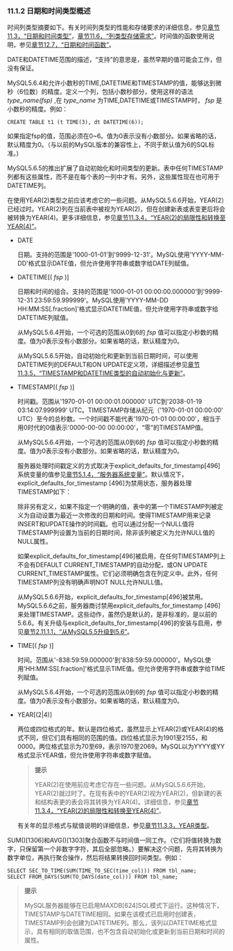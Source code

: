 ### 11.1.2 日期和时间类型概述

时间列类型摘要如下。有关时间列类型的性能和存储要求的详细信息，参见[章节11.3，“日期和时间类型”](./11.3.0_Date_and_Time_Types.md)，[章节11.6，“列类型存储需求”](./11.6.0_Data_Type_Storage_Requirements.md)。时间值的函数使用说明，参见[章节12.7，“日期和时间函数”](../Chapter_12/12.7_xxx)。

DATE和DATETIME范围的描述，“支持”的意思是，虽然早期的值可能会工作，但没有保证。

MySQL5.6.4和允许小数秒的TIME,DATETIME和TIMESTAMP的值，能够达到微秒（6位数）的精度。定义一个列，包括小数秒部分，使用这样的语法*type\_name(fsp)* ,在 *type\_name* 为TIME,DATETIME或TIMESTAMP时， *fsp* 是小数秒的精度。例如：

```
CREATE TABLE t1 (t TIME(3), dt DATETIME(6));
```

如果指定fsp的值，范围必须在0~6。值为0表示没有小数部分。如果省略的话，默认精度为0。（与以前的MySQL版本的兼容性上，不同于默认值为6的SQL标准。)

MySQL5.6.5的推出扩展了自动初始化和时间类型的更新。表中任何TIMESTAMP列都有这些属性，而不是在每个表的一列中才有。另外，这些属性现在也可用于DATETIME列。

在使用YEAR(2)类型之前应该考虑它的一些问题。从MySQL5.6.6开始，YEAR(2）已经过时。YEAR(2)列在当前表中被视为YEAR(2)，但在创建新表或表变更后将会被转换为YEAR(4)。更多详细信息，参见[章节11.3.4，“YEAR(2)的局限性和转换至YEAR(4)”](./11.3.4_YEAR2_Limitations_and_Migrating_to_YEAR4.md)。

* DATE

    日期。支持的范围是'1000-01-01'到'9999-12-31'。MySQL使用'YYYY-MM-DD'格式显示DATE值，但允许使用字符串或数字给DATE列赋值。

* DATETIME[( *fsp* )]

    日期和时间的组合。支持的范围是'1000-01-01 00:00:00.000000'到'9999-12-31 23:59:59.999999'。MySQL使用'YYYY-MM-DD HH:MM:SS[.fraction]'格式显示DATETIME值，但允许使用字符串或数字给DATETIME列赋值。

    从MySQL5.6.4开始，一个可选的范围从0到6的 *fsp* 值可以指定小秒数的精度。值为0表示没有小数部分。如果省略的话，默认精度为0。

    从MySQL5.6.5开始，自动初始化和更新到当前日期时间，可以使用DATETIME列的DEFAULT和ON UPDATE定义项，详细描述参见[章节11.3.5，“TIMESTAMP和DATETIME类型的自动初始化与更新”](./11.3.5_Automatic_Initialization_and_Updating_for_TIMESTAMP_and_DATETIME.md)。

* TIMESTAMP[( *fsp* )]

    时间戳。范围从'1970-01-01 00:00:01.000000' UTC到'2038-01-19 03:14:07.999999' UTC。TIMESTAMP存储从纪元（'1970-01-01 00:00:00' UTC）至今的总秒数。一个时间戳不能代表'1970-01-01 00:00:00'，相当于用0时代的0值表示'0000-00-00 00:00:00'，“零”的TIMESTAMP值。

    从MySQL5.6.4开始，一个可选的范围从0到6的 *fsp* 值可以指定小秒数的精度。值为0表示没有小数部分。如果省略的话，默认精度为0。

    服务器处理时间戳定义的方式取决于explicit\_defaults\_for\_timestamp[496]系统变量的值参见[章节5.1.4，“服务器系统变量”](../Chapter_05/5.1.4_Server_System_Variables.md)。默认情况下， explicit\_defaults\_for\_timestamp [496]为禁用状态，服务器处理TIMESTAMP如下：

    除非另有定义，如果不指定一个明确的值，表中的第一个TIMESTAMP列被定义为自动设置为最近一次修改的日期和时间。使得TIMESTAMP用来记录INSERT和UPDATE操作的时间戳。也可以通过分配一个NULL值将TIMESTAMP列设置为当前的日期时间，除非该列被定义为允许NULL值的NULL属性。


    如果explicit\_defaults\_for\_timestamp[496]被启用，在任何TIMESTAMP列上不会有DEFAULT CURRENT\_TIMESTAMP的自动分配，或ON UPDATE CURRENT\_TIMESTAMP属性。它们必须明确包含在列定义中。此外，任何TIMESTAMP列没有明确声明NOT NULL允许NULL值。

    从MySQL5.6.6开始，explicit\_defaults\_for\_timestamp[496]被禁用。MySQL5.6.6之前，服务器商讨禁用explicit\_defaults\_for\_timestamp [496]来处理TIMESTAMP。这些动作，虽然仍是默认的，是非标准的，是以前的5.6.6。有关升级与explicit\_defaults\_for\_timestamp[496]的安装与启用，参见[章节2.11.1.1，“从MySQL5.5升级到5.6”](2.11.1.1)。

* TIME[( *fsp* )]

    时间。范围从'-838:59:59.000000'到'838:59:59.000000'。MySQL使用'HH:MM:SS[.fraction]'格式显示TIME值。但允许使用字符串或数字给TIME列赋值。

    从MySQL5.6.4开始，一个可选的范围从0到6的 *fsp* 值可以指定小秒数的精度。值为0表示没有小数部分。如果省略的话，默认精度为0。

* YEAR[(2|4)]

    两位或四位格式的年。默认是四位格式，虽然显示上YEAR(2)或YEAR(4)的格式不同，但它们具有相同的范围的值。四位格式显示为1901至2155，和0000。两位格式显示为70至69，表示1970至2069。MySQL以为YYYY或YY格式显示YEAR值，但允许使用字符串或数字赋值。

    > **提示**
    > 
    > YEAR(2)在使用前应考虑它存在一些问题。从MySQL5.6.6开始，YEAR(2)就过时了。在现有表中的YEAR(2)视为YEAR(2)，但新建的表和结构表更的表会将其转换为YEAR(4)。详细信息，参见[章节11.3.4，“YEAR(2)的局限性和转换至YEAR(4)”](./11.3.4_YEAR2_Limitations_and_Migrating_to_YEAR4.md)。

    有关年的显示格式与赋值说明的详细信息，参见[章节11.3.3，YEAR类型](./11.3.3_The_YEAR_Type.md)。

SUM()[1306]和AVG()[1303]聚合函数不与时间值一同工作。（它们将值转换为数字，只保留第一个非数字字符，其后全部忽略。）要解决这个问题，先将其转换为数字单位，再执行聚合操作，然后将结果转换回时间类型。例如：

```
SELECT SEC_TO_TIME(SUM(TIME_TO_SEC(time_col))) FROM tbl_name;
SELECT FROM_DAYS(SUM(TO_DAYS(date_col))) FROM tbl_name;
```

> **提示**
> 
> MySQL服务器能够在已启用MAXDB[624]SQL模式下运行。这种情况下，TIMESTAMP与DATETIME相同。如果在该模式已启用时创建表，TIMESTAMP列会创建为DATETIME列。那么，该列以DATETIME格式显示，具有相同的取值范围，也不包含自动初始化或更新到当前日期和时间的属性。